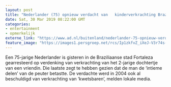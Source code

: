 ```yaml
---
layout: post
title: "Nederlander (75) opnieuw verdacht van   kinderverkrachting Brazilië"
date: Sat, 30 Mar 2019 08:22:00 GMT
categories: 
- entertainment 
- opmerkelijk 
externe_link: "https://www.ad.nl/buitenland/nederlander-75-opnieuw-verdacht-van-kinderverkrachting-brazilie~a3467be3/"
feature_image: "https://images1.persgroep.net/rcs/Ip1zkfvZ_iXeJ-V3r74s-Ah6jJo/diocontent/144469601/_fitwidth/400/?appId=21791a8992982cd8da851550a453bd7f&quality=0.7"
---
```


Een 75-jarige Nederlander is gisteren in de Braziliaanse stad Fortaleza gearresteerd op verdenking van verkrachting van het 2-jarige dochtertje van een vriendin. Die laatste zegt te hebben gezien dat de man de ‘intieme delen’ van de peuter betastte. De verdachte werd in 2004 ook al beschuldigd van verkrachting van ‘kwetsbaren’, melden lokale media.
